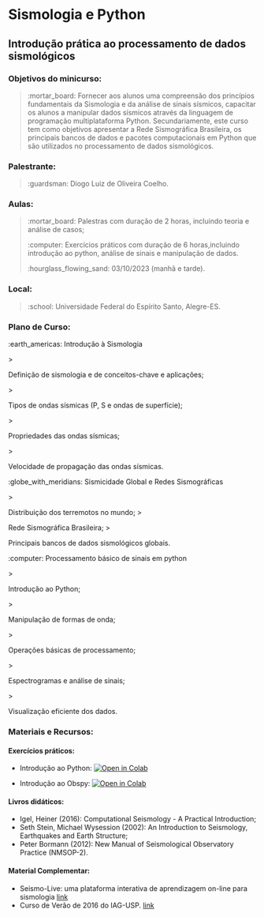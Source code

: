 # Sismologia e Python
## Introdução prática ao processamento de dados sismológicos 

### Objetivos do minicurso:
> <p> :mortar_board: Fornecer aos alunos uma compreensão dos princípios fundamentais da Sismologia e da análise de sinais sísmicos, capacitar os alunos a manipular dados sísmicos através da linguagem de programação multiplataforma Python. Secundariamente, este curso tem como objetivos apresentar a Rede Sismográfica Brasileira, os principais bancos de dados e pacotes computacionais em Python que são utilizados no processamento de dados sismológicos.</p>

### Palestrante:
> <p> :guardsman: Diogo Luiz de Oliveira Coelho.</p>

### Aulas:
> <p> :mortar_board: Palestras com duração de 2 horas, incluindo teoria e análise de casos;  </p>
> <p> :computer: Exercícios práticos com duração de 6 horas,incluindo introdução ao python, análise de sinais e manipulação de dados. </p>
> <p> :hourglass_flowing_sand: 03/10/2023 (manhã e tarde). </p>

### Local:
> <p> :school: Universidade Federal do Espírito Santo, Alegre-ES. </p>

### Plano de Curso:
<p> :earth_americas: Introdução à Sismologia </p>
> <p> Definição de sismologia e de conceitos-chave e aplicações; </p>
> <p> Tipos de ondas sísmicas (P, S e ondas de superfície);</p>
> <p> Propriedades das ondas sísmicas;</p>
> <p> Velocidade de propagação das ondas sísmicas.</p>

<p> :globe_with_meridians: Sismicidade Global e Redes Sismográficas </p>
> <p> Distribuição dos terremotos no mundo;
> <p> Rede Sismográfica Brasileira;
> <p> Principais bancos de dados sismológicos globais.

<p> :computer: Processamento básico de sinais em python </p>
> <p> Introdução ao Python; </p>
> <p> Manipulação de formas de onda; </p>
> <p> Operações básicas de processamento; </p>
> <p> Espectrogramas e análise de sinais; </p>
> <p> Visualização eficiente dos dados. </p>


### Materiais e Recursos:

#### Exercícios práticos:

-  Introdução ao Python:
<a href="https://colab.research.google.com/drive/1SEMppCCf4vN1NVXEUUN_6oqihktSG9nz?usp=sharing" target="_parent"><img src="https://colab.research.google.com/assets/colab-badge.svg" alt="Open in Colab"/></a>

-  Introdução ao Obspy:
<a href="https://drive.google.com/file/d/1yK35FqNoJcxAG8v_1q0ji1bcVUtLNdR7/view?usp=sharing" target="_parent"><img src="https://colab.research.google.com/assets/colab-badge.svg" alt="Open in Colab"/></a>

#### Livros didáticos:
- Igel, Heiner (2016): Computational Seismology - A Practical Introduction;
- Seth Stein, Michael Wysession (2002): An Introduction to Seismology, Earthquakes and Earth Structure;
- Peter Bormann (2012): New Manual of Seismological Observatory Practice (NMSOP-2).

#### Material Complementar:
- Seismo-Live:  uma plataforma interativa de aprendizagem on-line para sismologia [link](https://seismo-live.github.io/tree/index.html)
- Curso de Verão de 2016 do IAG-USP. [link](https://github.com/leouieda/verao2016/blob/master/)